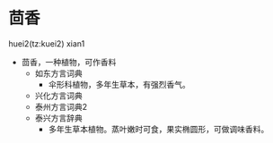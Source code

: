 # 茴香
huei2(tz:kuei2) xian1
+ 茴香，一种植物，可作香料
  * 如东方言词典
    + 伞形科植物，多年生草本，有强烈香气。
  * 兴化方言词典
  * 泰州方言词典2
  * 泰兴方言辞典
    + 多年生草本植物。蒸叶嫩时可食，果实椭圆形，可做调味香料。
